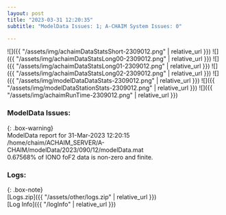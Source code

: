 ```yaml
---
layout: post
title: "2023-03-31 12:20:35"
subtitle: "ModelData Issues: 1; A-CHAIM System Issues: 0"

---
```


![]({{ "/assets/img/achaimDataStatsShort-2309012.png" | relative_url }})
![]({{ "/assets/img/achaimDataStatsLong00-2309012.png" | relative_url }})
![]({{ "/assets/img/achaimDataStatsLong01-2309012.png" | relative_url }})
![]({{ "/assets/img/achaimDataStatsLong02-2309012.png" | relative_url }})
![]({{ "/assets/img/modelDataDataStats-2309012.png" | relative_url }})
![]({{ "/assets/img/modelDataStationStats-2309012.png" | relative_url }})
![]({{ "/assets/img/achaimRunTime-2309012.png" | relative_url }})


### ModelData Issues:  
  
{: .box-warning}  
 ModelData report for 31-Mar-2023 12:20:15   
 /home/chaim/ACHAIM_SERVER/A-CHAIM/modelData/2023/090/12/modelData.mat   
 0.67568% of IONO foF2 data is non-zero and finite.   
  


### Logs:  
  
{: .box-note}  
[Logs.zip]({{ "/assets/other/logs.zip" | relative_url }})  
[Log Info]({{ "/logInfo" | relative_url }})  
